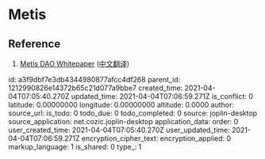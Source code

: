 # Metis

## Reference

1. [Metis DAO Whitepaper](https://drive.google.com/file/d/1LS7CmKFt-FkfVXxSNu06hNgoZXxMzTC-/view) ([中文翻译](https://mp.weixin.qq.com/s/A6XDM00GNlgwlbknfk4hHg))

id: a3f9dbf7e3db4344980877afcc4df268
parent_id: 1212990826e14372b65c21d077a9bbe7
created_time: 2021-04-04T07:05:40.270Z
updated_time: 2021-04-04T07:06:59.271Z
is_conflict: 0
latitude: 0.00000000
longitude: 0.00000000
altitude: 0.0000
author: 
source_url: 
is_todo: 0
todo_due: 0
todo_completed: 0
source: joplin-desktop
source_application: net.cozic.joplin-desktop
application_data: 
order: 0
user_created_time: 2021-04-04T07:05:40.270Z
user_updated_time: 2021-04-04T07:06:59.271Z
encryption_cipher_text: 
encryption_applied: 0
markup_language: 1
is_shared: 0
type_: 1